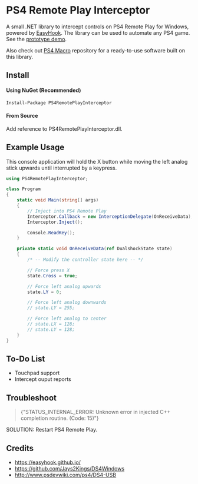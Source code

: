 # PS4 Remote Play Interceptor

A small .NET library to intercept controls on PS4 Remote Play for Windows, powered by [EasyHook](https://easyhook.github.io/). The library can be used to automate any PS4 game. See the [prototype demo](https://youtu.be/QjTZsPR-BcI).

Also check out [PS4 Macro](https://github.com/komefai/PS4Macro) repository for a ready-to-use software built on this library.

## Install

#### Using NuGet (Recommended)
```
Install-Package PS4RemotePlayInterceptor
```

#### From Source
Add reference to PS4RemotePlayInterceptor.dll.

## Example Usage

This console application will hold the X button while moving the left analog stick upwards until interrupted by a keypress.

```csharp
using PS4RemotePlayInterceptor;

class Program
{
    static void Main(string[] args)
    {
        // Inject into PS4 Remote Play
        Interceptor.Callback = new InterceptionDelegate(OnReceiveData);
        Interceptor.Inject();

        Console.ReadKey();
    }

    private static void OnReceiveData(ref DualshockState state)
    {
        /* -- Modify the controller state here -- */

        // Force press X
        state.Cross = true;

        // Force left analog upwards
        state.LY = 0;

        // Force left analog downwards
        // state.LY = 255;

        // Force left analog to center
        // state.LX = 128;
        // state.LY = 128;
    }
}
```

## To-Do List

- Touchpad support
- Intercept ouput reports

## Troubleshoot

> {"STATUS_INTERNAL_ERROR: Unknown error in injected C++ completion routine. (Code: 15)"}

SOLUTION: Restart PS4 Remote Play.

## Credits

- https://easyhook.github.io/
- https://github.com/Jays2Kings/DS4Windows
- http://www.psdevwiki.com/ps4/DS4-USB
